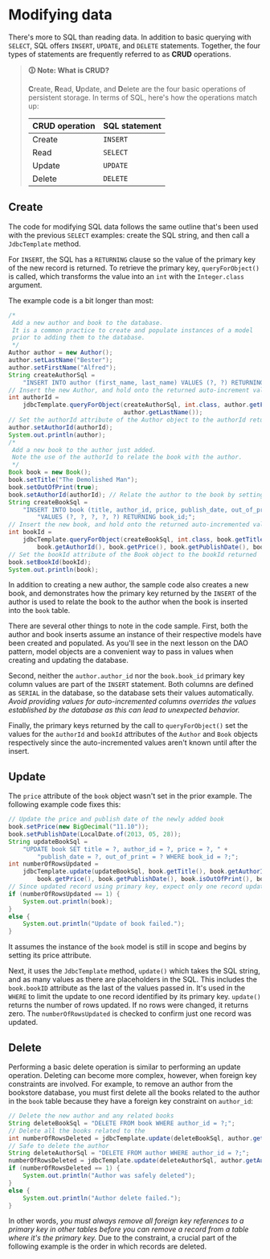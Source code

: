 # Modifying data

There's more to SQL than reading data. In addition to basic querying with `SELECT`, SQL offers `INSERT`, `UPDATE`, and `DELETE` statements. Together, the four types of statements are frequently referred to as **CRUD** operations.

>**🛈 Note: What is CRUD?**
>
>**C**reate, **R**ead, **U**pdate, and **D**elete are the four basic operations of persistent storage. In terms of SQL, here's how the operations match up:
>
>| **CRUD operation** | **SQL statement** |
>| ------------------ | ----------------- |
>| Create             | `INSERT`          |
>| Read               | `SELECT`          |
>| Update             | `UPDATE`          |
>| Delete             | `DELETE`          |

## Create

The code for modifying SQL data follows the same outline that's been used with the previous `SELECT` examples: create the SQL string, and then call a `JdbcTemplate` method.

For `INSERT`, the SQL has a `RETURNING` clause so the value of the primary key of the new record is returned. To retrieve the primary key, `queryForObject()` is called, which transforms the value into an `int` with the `Integer.class` argument.

The example code is a bit longer than most:

```java
/*
 Add a new author and book to the database.
 It is a common practice to create and populate instances of a model
 prior to adding them to the database.
 */
Author author = new Author();
author.setLastName("Bester");
author.setFirstName("Alfred");
String createAuthorSql =
    "INSERT INTO author (first_name, last_name) VALUES (?, ?) RETURNING author_id;";
// Insert the new Author, and hold onto the returned auto-increment value of author_id
int authorId =
    jdbcTemplate.queryForObject(createAuthorSql, int.class, author.getFirstName(),
                                author.getLastName());
// Set the authorId attribute of the Author object to the authorId returned.
author.setAuthorId(authorId);
System.out.println(author);
/*
 Add a new book to the author just added.
 Note the use of the authorId to relate the book with the author.
 */
Book book = new Book();
book.setTitle("The Demolished Man");
book.setOutOfPrint(true);
book.setAuthorId(authorId); // Relate the author to the book by setting the authorId
String createBookSql =
    "INSERT INTO book (title, author_id, price, publish_date, out_of_print) " +
        "VALUES (?, ?, ?, ?, ?) RETURNING book_id;";
// Insert the new book, and hold onto the returned auto-incremented value of book_id
int bookId =
    jdbcTemplate.queryForObject(createBookSql, int.class, book.getTitle(),
        book.getAuthorId(), book.getPrice(), book.getPublishDate(), book.isOutOfPrint());
// Set the bookId attribute of the Book object to the bookId returned
book.setBookId(bookId);
System.out.println(book);
```

In addition to creating a new author, the sample code also creates a new book, and demonstrates how the primary key returned by the `INSERT` of the author is used to relate the book to the author when the book is inserted into the `book` table.

There are several other things to note in the code sample. First, both the author and book inserts assume an instance of their respective models have been created and populated. As you'll see in the next lesson on the DAO pattern, model objects are a convenient way to pass in values when creating and updating the database.

Second, neither the `author.author_id` nor the `book.book_id` primary key column values are part of the `INSERT` statement. Both columns are defined as `SERIAL` in the database, so the database sets their values automatically. _Avoid providing values for auto-incremented columns overrides the values established by the database as this can lead to unexpected behavior._

Finally, the primary keys returned by the call to `queryForObject()` set the values for the `authorId` and `bookId` attributes of the `Author` and `Book` objects respectively since the auto-incremented values aren't known until after the insert.

## Update

The `price` attribute of the `book` object wasn't set in the prior example. The following example code fixes this:

```java
// Update the price and publish date of the newly added book
book.setPrice(new BigDecimal("11.10"));
book.setPublishDate(LocalDate.of(2013, 05, 28));
String updateBookSql =
    "UPDATE book SET title = ?, author_id = ?, price = ?, " +
        "publish_date = ?, out_of_print = ? WHERE book_id = ?;";
int numberOfRowsUpdated =
    jdbcTemplate.update(updateBookSql, book.getTitle(), book.getAuthorId(),
        book.getPrice(), book.getPublishDate(), book.isOutOfPrint(), book.getBookId());
// Since updated record using primary key, expect only one record updated.
if (numberOfRowsUpdated == 1) {
    System.out.println(book);
}
else {
    System.out.println("Update of book failed.");
}
```

It assumes the instance of the `book` model is still in scope and begins by setting its price attribute.

Next, it uses the `JdbcTemplate` method, `update()` which takes the SQL string, and as many values as there are placeholders in the SQL. This includes the `book.bookID` attribute as the last of the values passed in. It's used in the `WHERE` to limit the update to one record identified by its primary key. `update()` returns the number of rows updated. If no rows were changed, it returns zero. The `numberOfRowsUpdated` is checked to confirm just one record was updated.

## Delete

Performing a basic delete operation is similar to performing an update operation. Deleting can become more complex, however, when foreign key constraints are involved. For example, to remove an author from the bookstore database, you must first delete all the books related to the author in the `book` table because they have a foreign key constraint on `author_id`:

```java
// Delete the new author and any related books
String deleteBookSql = "DELETE FROM book WHERE author_id = ?;";
// Delete all the books related to the
int numberOfRowsDeleted = jdbcTemplate.update(deleteBookSql, author.getAuthorId());
// Safe to delete the author
String deleteAuthorSql = "DELETE FROM author WHERE author_id = ?;";
numberOfRowsDeleted = jdbcTemplate.update(deleteAuthorSql, author.getAuthorId());
if (numberOfRowsDeleted == 1) {
    System.out.println("Author was safely deleted");
}
else {
    System.out.println("Author delete failed.");
}
```

In other words, _you must always remove all foreign key references to a primary key in other tables before you can remove a record from a table where it's the primary key._ Due to the constraint, a crucial part of the following example is the order in which records are deleted.

